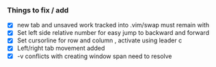 ### Things to fix / add 

- [x] new tab and  unsaved work tracked into .vim/swap must remain with 
- [x] Set left side relative number for easy jump to backward and forward 
- [x] Set cursorline for row and column , activate using leader  c 
- [x] Left/right tab movement added
- [x] <leader>-v conflicts with creating window span need to resolve
